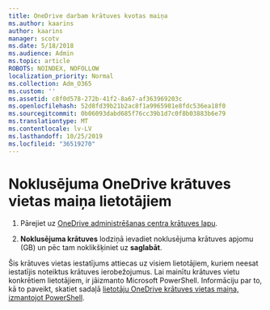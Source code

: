 ```yaml
---
title: OneDrive darbam krātuves kvotas maiņa
ms.author: kaarins
author: kaarins
manager: scotv
ms.date: 5/18/2018
ms.audience: Admin
ms.topic: article
ROBOTS: NOINDEX, NOFOLLOW
localization_priority: Normal
ms.collection: Adm_O365
ms.custom: ''
ms.assetid: c8f0d578-272b-41f2-8a67-af363969203c
ms.openlocfilehash: 52d8fd39b21b2ac8f1a9965981e8fdc536ea18f0
ms.sourcegitcommit: 0b06093dabd685f76cc39b1d7c0f8b03883b6e79
ms.translationtype: MT
ms.contentlocale: lv-LV
ms.lasthandoff: 10/25/2019
ms.locfileid: "36519270"
---
```

# <a name="change-the-default-onedrive-storage-space-for-your-users"></a>Noklusējuma OneDrive krātuves vietas maiņa lietotājiem

1. Pārejiet uz [OneDrive administrēšanas centra krātuves lapu](https://admin.onedrive.com/?v=StorageSettings).
    
2. **Noklusējuma krātuves** lodziņā ievadiet noklusējuma krātuves apjomu (GB) un pēc tam noklikšķiniet uz **saglabāt**.
    
Šis krātuves vietas iestatījums attiecas uz visiem lietotājiem, kuriem neesat iestatījis noteiktus krātuves ierobežojumus. Lai mainītu krātuves vietu konkrētiem lietotājiem, ir jāizmanto Microsoft PowerShell. Informāciju par to, kā to paveikt, skatiet sadaļā [lietotāju OneDrive krātuves vietas maiņa, izmantojot PowerShell](https://go.microsoft.com/fwlink/?linkid=866402).
  

